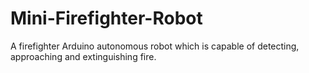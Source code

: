 # Mini-Firefighter-Robot
A firefighter Arduino autonomous robot which is capable of detecting, approaching and extinguishing fire.
